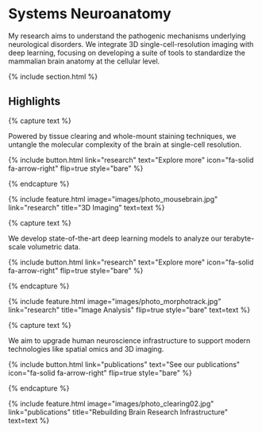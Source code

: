 ---
---

# Systems Neuroanatomy

My research aims to understand the pathogenic mechanisms underlying neurological disorders. We integrate 3D single-cell-resolution imaging with deep learning, focusing on developing a suite of tools to standardize the mammalian brain anatomy at the cellular level. 


{% include section.html %}

## Highlights

{% capture text %}

Powered by tissue clearing and whole-mount staining techniques, we untangle the molecular complexity of the brain at single-cell resolution.

{%
  include button.html
  link="research"
  text="Explore more"
  icon="fa-solid fa-arrow-right"
  flip=true
  style="bare"
%}

{% endcapture %}

{%
  include feature.html
  image="images/photo_mousebrain.jpg"
  link="research"
  title="3D Imaging"
  text=text
%}

{% capture text %}

We develop state-of-the-art deep learning models to analyze our terabyte-scale volumetric data.

{%
  include button.html
  link="research"
  text="Explore more"
  icon="fa-solid fa-arrow-right"
  flip=true
  style="bare"
%}

{% endcapture %}

{%
  include feature.html
  image="images/photo_morphotrack.jpg"
  link="research"
  title="Image Analysis"
  flip=true
  style="bare"
  text=text
%}

{% capture text %}

We aim to upgrade human neuroscience infrastructure to support modern technologies like spatial omics and 3D imaging.

{%
  include button.html
  link="publications"
  text="See our publications"
  icon="fa-solid fa-arrow-right"
  flip=true
  style="bare"
%}

{% endcapture %}

{%
  include feature.html
  image="images/photo_clearing02.jpg"
  link="publications"
  title="Rebuilding Brain Research Infrastructure"
  text=text
%}
